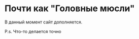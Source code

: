 # Почти как "Головные мюсли"
В данный момент сайт дополняется.

P.s. Что-то делается точно
<head>
<!--  <meta http-equiv="refresh" content="0; url="https://negvozd.github.io/">-->
                                                                                    </head>
